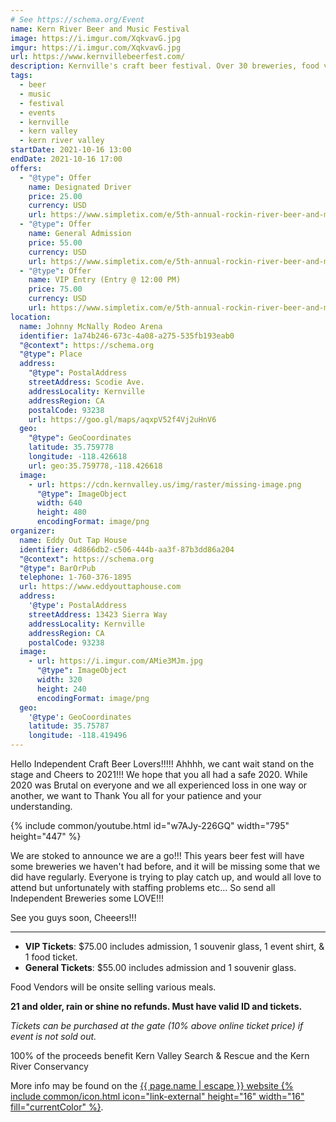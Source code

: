 ```yaml
---
# See https://schema.org/Event
name: Kern River Beer and Music Festival
image: https://i.imgur.com/XqkvavG.jpg
imgur: https://i.imgur.com/XqkvavG.jpg
url: https://www.kernvillebeerfest.com/
description: Kernville's craft beer festival. Over 30 breweries, food vendors, & bands. Get your tickets now!
tags:
  - beer
  - music
  - festival
  - events
  - kernville
  - kern valley
  - kern river valley
startDate: 2021-10-16 13:00
endDate: 2021-10-16 17:00
offers:
  - "@type": Offer
    name: Designated Driver
    price: 25.00
    currency: USD
    url: https://www.simpletix.com/e/5th-annual-rockin-river-beer-and-music-fes-tickets-61739
  - "@type": Offer
    name: General Admission
    price: 55.00
    currency: USD
    url: https://www.simpletix.com/e/5th-annual-rockin-river-beer-and-music-fes-tickets-61739
  - "@type": Offer
    name: VIP Entry (Entry @ 12:00 PM)
    price: 75.00
    currency: USD
    url: https://www.simpletix.com/e/5th-annual-rockin-river-beer-and-music-fes-tickets-61739
location:
  name: Johnny McNally Rodeo Arena
  identifier: 1a74b246-673c-4a08-a275-535fb193eab0
  "@context": https://schema.org
  "@type": Place
  address:
    "@type": PostalAddress
    streetAddress: Scodie Ave.
    addressLocality: Kernville
    addressRegion: CA
    postalCode: 93238
    url: https://goo.gl/maps/aqxpV52f4Vj2uHnV6
  geo:
    "@type": GeoCoordinates
    latitude: 35.759778
    longitude: -118.426618
    url: geo:35.759778,-118.426618
  image:
    - url: https://cdn.kernvalley.us/img/raster/missing-image.png
      "@type": ImageObject
      width: 640
      height: 480
      encodingFormat: image/png
organizer:
  name: Eddy Out Tap House
  identifier: 4d866db2-c506-444b-aa3f-87b3dd86a204
  "@context": https://schema.org
  "@type": BarOrPub
  telephone: 1-760-376-1895
  url: https://www.eddyouttaphouse.com
  address:
    '@type': PostalAddress
    streetAddress: 13423 Sierra Way
    addressLocality: Kernville
    addressRegion: CA
    postalCode: 93238
  image:
    - url: https://i.imgur.com/AMie3MJm.jpg
      "@type": ImageObject
      width: 320
      height: 240
      encodingFormat: image/png
  geo:
    '@type': GeoCoordinates
    latitude: 35.75787
    longitude: -118.419496
---
```

Hello Independent Craft Beer Lovers!!!!! Ahhhh, we cant wait stand on the stage
and Cheers to 2021!!! We hope that you all had a safe 2020. While 2020 was Brutal
on everyone and we all experienced loss in one way or another, we want to Thank
You all for your patience and your understanding.

{% include common/youtube.html id="w7AJy-226GQ" width="795" height="447" %}

We are stoked to announce we are a go!!! This years beer fest will have some breweries
we haven't had before, and it will be missing some that we did have regularly.
Everyone is trying to play catch up, and would all love to attend but unfortunately
with staffing problems etc... So send all Independent Breweries some LOVE!!!

See you guys soon, Cheeers!!!
- - -
- **VIP Tickets**: $75.00 includes admission, 1 souvenir glass, 1 event shirt, & 1 food ticket.
- **General Tickets**: $55.00 includes admission and 1 souvenir glass.

Food Vendors will be onsite selling various meals.

**21 and older, rain or shine no refunds. Must have valid ID and tickets.**

*Tickets can be purchased at the gate (10% above online ticket price) if event is not sold out.*

<div class="status-box info">100% of the proceeds benefit Kern Valley Search & Rescue and the Kern River Conservancy</div>

More info may be found on the [{{ page.name | escape }} website {% include common/icon.html icon="link-external" height="16" width="16" fill="currentColor" %}](https://www.kernriverbeerfest.com/).
